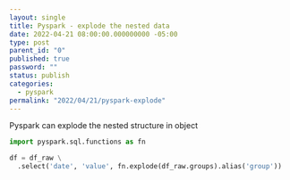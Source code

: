 ```yaml
---
layout: single
title: Pyspark - explode the nested data
date: 2022-04-21 08:00:00.000000000 -05:00
type: post
parent_id: "0"
published: true
password: ""
status: publish
categories:
  - pyspark
permalink: "2022/04/21/pyspark-explode"
---
```


Pyspark can explode the nested structure in object

```python
import pyspark.sql.functions as fn

df = df_raw \
  .select('date', 'value', fn.explode(df_raw.groups).alias('group'))
```
